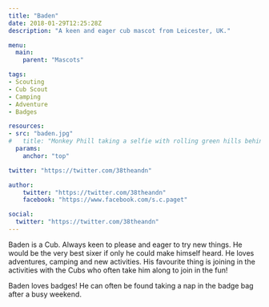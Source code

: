 ```yaml
---
title: "Baden"
date: 2018-01-29T12:25:28Z
description: "A keen and eager cub mascot from Leicester, UK."

menu:
  main:
    parent: "Mascots"

tags:
- Scouting
- Cub Scout
- Camping
- Adventure
- Badges

resources:
- src: "baden.jpg"
#   title: "Monkey Phill taking a selfie with rolling green hills behind."
  params:
    anchor: "top"

twitter: "https://twitter.com/38theandn"

author:
    twitter: "https://twitter.com/38theandn"
    facebook: "https://www.facebook.com/s.c.paget"

social:
  twitter: "https://twitter.com/38theandn"
---
```

Baden is a Cub. Always keen to please and eager to try new things. He would be the very best sixer if only he could make himself heard. He loves adventures, camping and new activities. His favourite thing is joining in the activities with the Cubs who often take him along to join in the fun!

Baden loves badges! He can often be found taking a nap in the badge bag after a busy weekend.